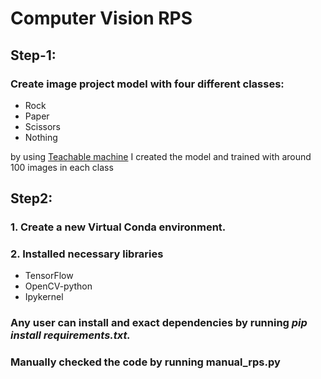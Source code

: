 # Computer Vision RPS

## Step-1:

### Create image project model with four different classes:
- Rock
- Paper
- Scissors
- Nothing
 
 by using <a href="https://teachablemachine.withgoogle.com/" target=_blank> Teachable machine</a> I created the model and trained with around 100 images in each class

## Step2:
### 1. Create a new Virtual Conda environment.
### 2. Installed necessary libraries
- TensorFlow
- OpenCV-python
- Ipykernel

### <b>Any user can install and exact dependencies by running <i> pip install requirements.txt.</i></b>


### Manually checked the code by running manual_rps.py
